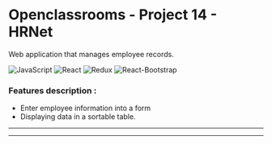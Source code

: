 # Openclassrooms - Project 14 - HRNet

Web application that manages employee records.

![JavaScript](https://img.shields.io/badge/Language-JavaScript-f7df1e)
![React](https://img.shields.io/badge/Framework-React-5ED3F3)
![Redux](https://img.shields.io/badge/State_Manager-Redux--Tool--Kit-764abc)
![React-Bootstrap](https://img.shields.io/badge/Front--end_Framework-React--Bootstrap-41E0FD)

### Features description :

- Enter employee information into a form
- Displaying data in a sortable table.

---

---

